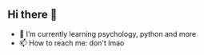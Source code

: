 ## Hi there 👋

- 🌱 I’m currently learning psychology, python and more
- 📫 How to reach me: don't lmao

